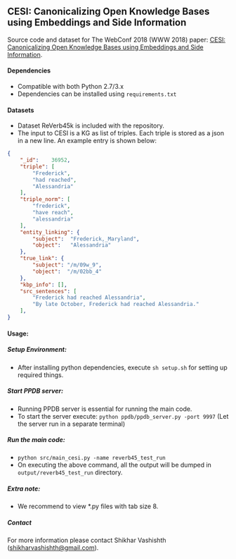 ## CESI: Canonicalizing Open Knowledge Bases using Embeddings and Side Information

Source code and dataset for The WebConf 2018 (WWW 2018) paper: [CESI: Canonicalizing Open Knowledge Bases using Embeddings and Side Information]().

#### Dependencies

* Compatible with both Python 2.7/3.x
* Dependencies can be installed using `requirements.txt`


#### Datasets

* Dataset ReVerb45k is included with the repository.
* The input to CESI is a KG as list of triples. Each triple is stored as a json in a new line. An example entry is shown below:

```json
{
	"_id": 	  36952,
	"triple": [
		"Frederick",
		"had reached",
		"Alessandria"
	],
	"triple_norm": [
		"frederick",
		"have reach",
		"alessandria"
	],
	"entity_linking": {
		"subject":  "Frederick,_Maryland",
		"object":   "Alessandria"
	},
	"true_link": {
		"subject": "/m/09w_9",
		"object":  "/m/02bb_4"
	},
	"kbp_info": [],
	"src_sentences": [
		"Frederick had reached Alessandria",
		"By late October, Frederick had reached Alessandria."
	],
}        
```

#### Usage:

##### Setup Environment:

* After installing python dependencies, execute `sh setup.sh` for setting up required things.

##### Start PPDB server:

* Running PPDB server is essential for running the main code.
* To start the server execute: `python ppdb/ppdb_server.py -port 9997`  (Let the server run in a separate terminal)

##### Run the main code:

* `python src/main_cesi.py -name reverb45_test_run`
* On executing the above command, all the output will be dumped in `output/reverb45_test_run` directory. 

##### Extra note:

* We recommend to view *.py files with tab size 8.

##### Contact
For more information please contact Shikhar Vashishth (shikharvashishth@gmail.com).
